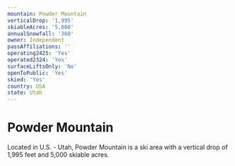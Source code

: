 ```yaml
---
mountain: Powder Mountain
verticalDrop: '1,995'
skiableAcres: '5,000'
annualSnowfall: '360'
owner: Independent
passAffiliations: ''
operating2425: 'Yes'
operated2324: 'Yes'
surfaceLiftsOnly: 'No'
openToPublic: 'Yes'
skied: 'Yes'
country: USA
state: Utah
---
```


# Powder Mountain

Located in U.S. - Utah, Powder Mountain is a ski area with a vertical drop of 1,995 feet and 5,000 skiable acres.
